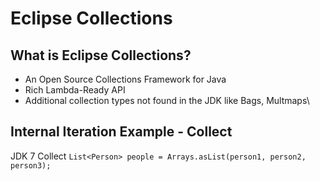 Eclipse Collections
===================


What is Eclipse Collections?
----------------------------
* An Open Source Collections Framework for Java
* Rich Lambda-Ready API
* Additional collection types not found in the JDK like Bags, Multmaps\

Internal Iteration Example - Collect
------------------------------------
JDK 7 Collect
``
List<Person> people = Arrays.asList(person1, person2, person3);
``


